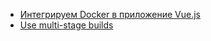 - [Интегрируем Docker в приложение Vue.js](https://ru.vuejs.org/v2/cookbook/dockerize-vuejs-app.html)
- [Use multi-stage builds](https://docs.docker.com/develop/develop-images/multistage-build/)
